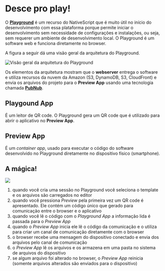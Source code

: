 # Desce pro play!

O [**Playground**](https://play.nativescript.org/) é um recurso do NativeScript que é muito útil no início do desenvolvimento com essa plataforma porque permite iniciar o desenvolvimento sem necessidade de configurações e instalações, ou seja, sem requerer um ambiente de desenvolvimento local. O Playground é um software web e funciona diretamente no browser.

A figura a seguir dá uma visão geral da arquitetura do Playground.

![Visão geral da arquitetura do Playground](https://i.imgur.com/BjCBNYF.png)

Os elementos da arquitetura mostram que o **webserver** entrega o software e utiliza recursos da nuvem da Amazon (S3, DynamoDB, S3, CloudFront) e envia os arquivos do projeto para o **Preview App** usando uma tecnologia chamada [**PubNub**](https://www.pubnub.com/).

## Playgound App

É um leitor de QR code. O Playground gera um QR code que é utilizado para abrir o aplicativo no **Preview App**.

## Preview App

É um *container app*, usado para executar o código do software desenvolvido no Playground diretamente no dispositivo físico (smartphone).

## A mágica!

![](https://d2odgkulk9w7if.cloudfront.net/images/default-source/blogs/playground40eb662a7b776b26a649ff04000922f2.gif?sfvrsn=be9c0dfe_0)

1. quando você cria uma sessão no Playground você seleciona o template e os arquivos são carregados no editor
2. quando você pressiona *Preview* pela primeira vez um QR code é apresentado. Ele contém um código único que gerado para comunicação entre o browser e o aplicativo
3. quando você lê o código com o *Playground App* a informação lida é passada para o *Preview App*
4. quando o *Preview App* inicia ele lê o código da comunicação e o utiliza para criar um canal de comunicação diretamente com o browser
5. o browser recebe uma mensagem do dispositivo conectado e envia dos arquivos pelo canal de comunicação
6. o *Preview App* lê os arquivos e os armazena em uma pasta no sistema de arquivos do dispositivo
7. se algum arquivo foi alterado no browser, o *Preview App* reinicia (somente arquivos alterados são enviados para o dispositivo)

